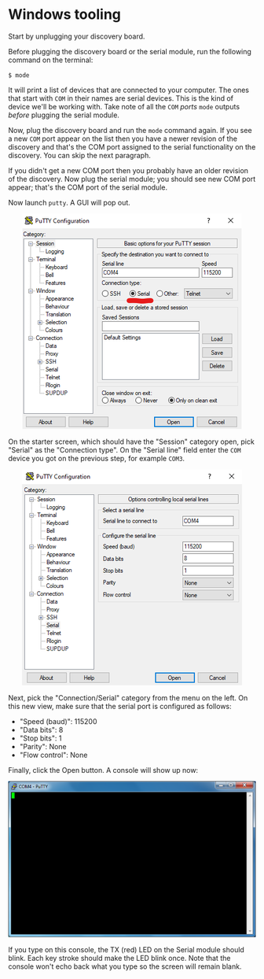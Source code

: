 # Windows tooling

Start by unplugging your discovery board.

Before plugging the discovery board or the serial module, run the following command on
the terminal:

``` console
$ mode
```

It will print a list of devices that are connected to your computer. The ones that start with `COM` in
their names are serial devices. This is the kind of device we'll be working with. Take note of all
the `COM` *ports* `mode` outputs *before* plugging the serial module.

Now, plug the discovery board and run the `mode` command again. If you see a new
`COM` port appear on the list then you have a newer revision of the discovery
and that's the COM port assigned to the serial functionality on the discovery.
You can skip the next paragraph.

If you didn't get a new COM port then you probably have an older revision of the
discovery. Now plug the serial module; you should see new COM port appear;
that's the COM port of the serial module.

Now launch `putty`. A GUI will pop out.

<p align="center">
<img title="PuTTY settings" src="../assets/putty-session-choose-serial.png">
</p>

On the starter screen, which should have the "Session" category open, pick "Serial" as the
"Connection type". On the "Serial line" field enter the `COM` device you got on the previous step,
for example `COM3`.

<p align="center">
<img title="PuTTY settings" src="../assets/putty-settings.png">
</p>

Next, pick the "Connection/Serial" category from the menu on the left. On this new view, make sure
that the serial port is configured as follows:

- "Speed (baud)": 115200
- "Data bits": 8
- "Stop bits": 1
- "Parity": None
- "Flow control": None

Finally, click the Open button. A console will show up now:

<p align="center">
<img title="PuTTY console" src="../assets/putty-console.png">
</p>

If you type on this console, the TX (red) LED on the Serial module should blink. Each key stroke
should make the LED blink once. Note that the console won't echo back what you type so the screen
will remain blank.

